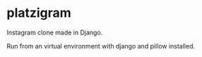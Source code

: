 # platzigram
Instagram clone made in Django.

Run from an virtual environment with django and pillow installed.
